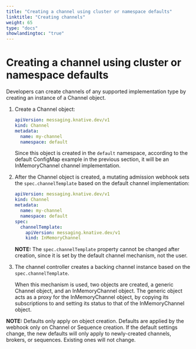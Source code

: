 ```yaml
---
title: "Creating a channel using cluster or namespace defaults"
linktitle: "Creating channels"
weight: 65
type: "docs"
showlandingtoc: "true"
---
```


# Creating a channel using cluster or namespace defaults

Developers can create channels of any supported implementation type by creating an instance of a Channel object.

1. Create a Channel object:

      ```yaml
      apiVersion: messaging.knative.dev/v1
      kind: Channel
      metadata:
        name: my-channel
        namespace: default
      ```

      Since this object is created in the `default` namespace, according to the default ConfigMap example in the previous section, it will be an InMemoryChannel channel implementation.
<!--TODO: Add tabs for kn etc-->

2.  After the Channel object is created, a mutating admission webhook sets the
  `spec.channelTemplate` based on the default channel implementation:

      ```yaml
      apiVersion: messaging.knative.dev/v1
      kind: Channel
      metadata:
        name: my-channel
        namespace: default
      spec:
        channelTemplate:
          apiVersion: messaging.knative.dev/v1
          kind: InMemoryChannel
      ```  
      **NOTE:**   The `spec.channelTemplate` property cannot be changed after creation, since it is set by the default channel mechanism, not the user.

3. The channel controller creates a backing channel instance
based on the `spec.channelTemplate`.

      When this mechanism is used, two objects are created, a generic Channel object, and an InMemoryChannel object. The generic object acts as a proxy for the InMemoryChannel object, by copying its subscriptions to and setting its status to that of the InMemoryChannel object.

**NOTE:** Defaults only apply on object creation. Defaults are applied by the webhook only on Channel or Sequence creation. If the default settings change, the new defaults will only apply to newly-created channels, brokers, or sequences. Existing ones will not change.
